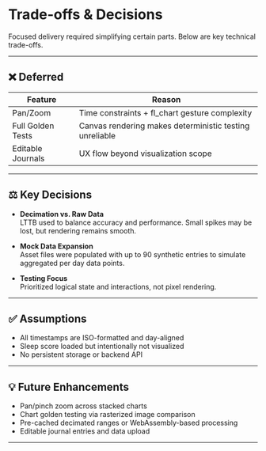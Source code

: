 # Trade-offs & Decisions

Focused delivery required simplifying certain parts. Below are key technical trade-offs.

---

## ❌ Deferred

| Feature           | Reason                                                  |
|-------------------|---------------------------------------------------------|
| Pan/Zoom          | Time constraints + fl_chart gesture complexity          |
| Full Golden Tests | Canvas rendering makes deterministic testing unreliable |
| Editable Journals | UX flow beyond visualization scope                      |

---

## ⚖️ Key Decisions

- **Decimation vs. Raw Data**  
  LTTB used to balance accuracy and performance. Small spikes may be lost, but rendering remains smooth.

- **Mock Data Expansion**  
  Asset files were populated with up to 90 synthetic entries to simulate aggregated per day data points.

- **Testing Focus**  
  Prioritized logical state and interactions, not pixel rendering.

---

## ✅ Assumptions

- All timestamps are ISO-formatted and day-aligned  
- Sleep score loaded but intentionally not visualized  
- No persistent storage or backend API

---

## 💡 Future Enhancements

- Pan/pinch zoom across stacked charts  
- Chart golden testing via rasterized image comparison  
- Pre-cached decimated ranges or WebAssembly-based processing  
- Editable journal entries and data upload

---

